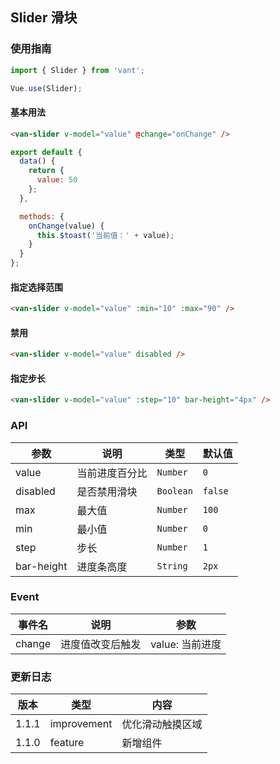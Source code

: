 ## Slider 滑块

### 使用指南
``` javascript
import { Slider } from 'vant';

Vue.use(Slider);
```

#### 基本用法

```html
<van-slider v-model="value" @change="onChange" />
```

```js
export default {
  data() {
    return {
      value: 50
    };
  },

  methods: {
    onChange(value) {
      this.$toast('当前值：' + value);
    }
  }
};
```

#### 指定选择范围

```html
<van-slider v-model="value" :min="10" :max="90" />
```

#### 禁用

```html
<van-slider v-model="value" disabled />
```

#### 指定步长

```html
<van-slider v-model="value" :step="10" bar-height="4px" />
```

### API

| 参数       | 说明      | 类型       | 默认值       |
|-----------|-----------|-----------|-------------|
| value | 当前进度百分比 | `Number` | `0` |
| disabled | 是否禁用滑块 | `Boolean` | `false` |
| max | 最大值 | `Number` | `100` |
| min | 最小值 | `Number` | `0` |
| step | 步长 | `Number` | `1` |
| bar-height | 进度条高度 | `String` | `2px` |

### Event

| 事件名 | 说明 | 参数 |
|-----------|-----------|-----------|
| change | 进度值改变后触发 | value: 当前进度 |

### 更新日志

| 版本 | 类型 | 内容 |
|-----------|-----------|-----------|
| 1.1.1 | improvement | 优化滑动触摸区域 |
| 1.1.0 | feature | 新增组件 |

